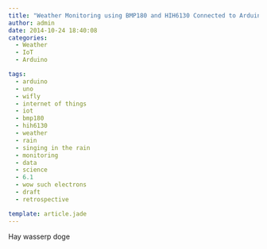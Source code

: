 ```yaml
---
title: "Weather Monitoring using BMP180 and HIH6130 Connected to Arduino Uno and WiFly"
author: admin
date: 2014-10-24 18:40:08
categories:
  - Weather
  - IoT
  - Arduino

tags:
  - arduino
  - uno
  - wifly
  - internet of things
  - iot
  - bmp180
  - hih6130
  - weather
  - rain
  - singing in the rain
  - monitoring
  - data
  - science
  - 6.1
  - wow such electrons
  - draft
  - retrospective

template: article.jade
---
```



Hay wasserp doge

